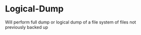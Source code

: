 # Logical-Dump
Will perform full dump or logical dump of a file system of files not previously backed up
